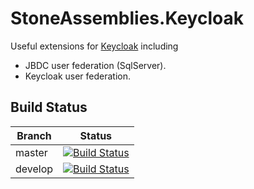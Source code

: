 StoneAssemblies.Keycloak
=========================

Useful extensions for [Keycloak](https://www.keycloak.org/) including

- JBDC user federation (SqlServer).
- Keycloak user federation.

Build Status
------------

Branch | Status
------ | :------:
master | [![Build Status](https://dev.azure.com/alexfdezsauco/External%20Repositories%20Builds/_apis/build/status/stoneassemblies.StoneAssemblies.Keycloak?branchName=master)](https://dev.azure.com/alexfdezsauco/External%20Repositories%20Builds/_build/latest?definitionId=9&branchName=master)
develop | [![Build Status](https://dev.azure.com/alexfdezsauco/External%20Repositories%20Builds/_apis/build/status/stoneassemblies.StoneAssemblies.Keycloak?branchName=develop)](https://dev.azure.com/alexfdezsauco/External%20Repositories%20Builds/_build/latest?definitionId=9&branchName=develop)
